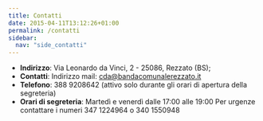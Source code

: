 ```yaml
---
title: Contatti
date: 2015-04-11T13:12:26+01:00
permalink: /contatti
sidebar:
  nav: "side_contatti"
---
```

- **Indirizzo**:  Via Leonardo da Vinci, 2&nbsp;- 25086, Rezzato (BS);
- **Contatti**:  Indirizzo mail: cda@bandacomunalerezzato.it
- **Telefono**:  388 9208642 (attivo solo durante gli orari di apertura della segreteria)
- **Orari di segreteria**:  Martedì e venerdì dalle&nbsp;17:00 alle 19:00
  Per urgenze contattare i numeri 347 1224964 o 340 1550948
